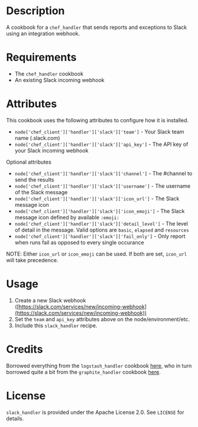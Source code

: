 Description
===========

A cookbook for a `chef_handler` that sends reports and exceptions to Slack using an integration webhook.

Requirements
============

* The `chef_handler` cookbook
* An existing Slack incoming webhook

Attributes
==========

This cookbook uses the following attributes to configure how it is installed.

* `node['chef_client']['handler']['slack']['team']` - Your Slack team name (<team-name>.slack.com)
* `node['chef_client']['handler']['slack']['api_key']` - The API key of your Slack incoming webhook 

Optional attributes

* `node['chef_client']['handler']['slack']['channel']` - The #channel to send the results
* `node['chef_client']['handler']['slack']['username']` - The username of the Slack message
* `node['chef_client']['handler']['slack']['icon_url']` - The Slack message icon
* `node['chef_client']['handler']['slack']['icon_emoji']` - The Slack message icon defined by available `:emoji:`
* `node['chef_client']['handler']['slack']['detail_level']` - The level of detail in the message. Valid options are `basic`, `elapsed` and `resources`
* `node['chef_client']['handler']['slack']['fail_only']` - Only report when runs fail as opposed to every single occurance

NOTE: Either `icon_url` or `icon_emoji` can be used. If both are set, `icon_url` will take precedence.

Usage
=====

1. Create a new Slack webhook ([https://slack.com/services/new/incoming-webhook](https://slack.com/services/new/incoming-webhook))
2. Set the `team` and `api_key` attributes above on the node/environment/etc.
3. Include this `slack_handler` recipe.

Credits
=======

Borrowed everything from the `logstash_handler` cookbook [here](https://github.com/lusis/logstash_handler), who in turn borrowed quite a bit from the `graphite_handler` cookbook [here](https://github.com/realityforge-cookbooks/graphite_handler).

License
=======

`slack_handler` is provided under the Apache License 2.0. See `LICENSE` for details.
